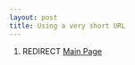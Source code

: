 ```yaml
---
layout: post 
title: Using a very short URL
---
```


1.  REDIRECT [Main Page](Main_Page "wikilink")
